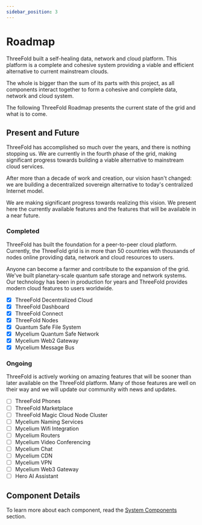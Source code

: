 ```yaml
---
sidebar_position: 3
---
```


# Roadmap

ThreeFold built a self-healing data, network and cloud platform. This platform is a complete and cohesive system providing a viable and efficient alternative to current mainstream clouds. 

The whole is bigger than the sum of its parts with this project, as all components interact together to form a cohesive and complete data, network and cloud system.

The following ThreeFold Roadmap presents the current state of the grid and what is to come.

## Present and Future

ThreeFold has accomplished so much over the years, and there is nothing stopping us. We are currently in the fourth phase of the grid, making significant progress towards building a viable alternative to mainstream cloud services.

After more than a decade of work and creation, our vision hasn't changed: we are building a decentralized sovereign alternative to today's centralized Internet model.

We are making significant progress towards realizing this vision. We present here the currently available features and the features that will be available in a near future.

### Completed

ThreeFold has built the foundation for a peer-to-peer cloud platform. Currently, the ThreeFold grid is in more than 50 countries with thousands of nodes online providing data, network and cloud resources to users. 

Anyone can become a farmer and contribute to the expansion of the grid. We've built planetary-scale quantum safe storage and network systems. Our technology has been in production for years and ThreeFold provides modern cloud features to users worldwide.

- [x] ThreeFold Decentralized Cloud
- [x] ThreeFold Dashboard
- [x] ThreeFold Connect
- [x] ThreeFold Nodes
- [x] Quantum Safe File System
- [x] Mycelium Quantum Safe Network
- [x] Mycelium Web2 Gateway
- [x] Mycelium Message Bus

### Ongoing

ThreeFold is actively working on amazing features that will be sooner than later available on the ThreeFold platform. Many of those features are well on their way and we will update our community with news and updates.

- [ ] ThreeFold Phones
- [ ] ThreeFold Marketplace
- [ ] ThreeFold Magic Cloud Node Cluster
- [ ] Mycelium Naming Services
- [ ] Mycelium Wifi Integration
- [ ] Mycelium Routers
- [ ] Mycelium Video Conferencing 
- [ ] Mycelium Chat
- [ ] Mycelium CDN
- [ ] Mycelium VPN
- [ ] Mycelium Web3 Gateway
- [ ] Hero AI Assistant

## Component Details

To learn more about each component, read the [System Components](./category/system-components) section.